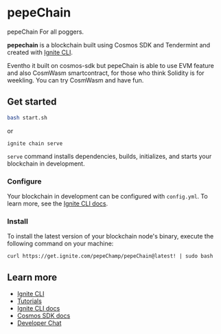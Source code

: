 # pepeChain
pepeChain For all poggers.

**pepechain** is a blockchain built using Cosmos SDK and Tendermint and created with [Ignite CLI](https://ignite.com/cli).


Eventho it built on cosmos-sdk but pepeChain is able to use EVM feature and also CosmWasm smartcontract,
for those who think Solidity is for weekling. You can try CosmWasm and have fun.



## Get started

```bash
bash start.sh
```
or
```
ignite chain serve
```
`serve` command installs dependencies, builds, initializes, and starts your blockchain in development.

### Configure

Your blockchain in development can be configured with `config.yml`. To learn more, see the [Ignite CLI docs](https://docs.ignite.com).

### Install
To install the latest version of your blockchain node's binary, execute the following command on your machine:

```
curl https://get.ignite.com/pepeChamp/pepeChain@latest! | sudo bash
```

## Learn more

- [Ignite CLI](https://ignite.com/cli)
- [Tutorials](https://docs.ignite.com/guide)
- [Ignite CLI docs](https://docs.ignite.com)
- [Cosmos SDK docs](https://docs.cosmos.network)
- [Developer Chat](https://discord.gg/ignite)

